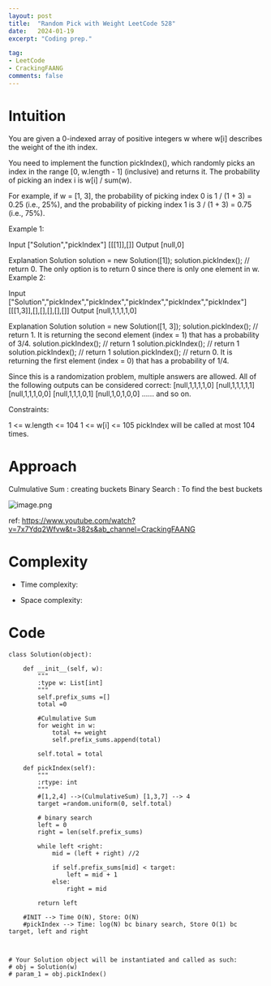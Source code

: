 ```yaml
---
layout: post
title:  "Random Pick with Weight LeetCode 528"
date:   2024-01-19
excerpt: "Coding prep."

tag:
- LeetCode
- CrackingFAANG
comments: false
---
```


# Intuition
<!-- Describe your first thoughts on how to solve this problem. -->
You are given a 0-indexed array of positive integers w where w[i] describes the weight of the ith index.

You need to implement the function pickIndex(), which randomly picks an index in the range [0, w.length - 1] (inclusive) and returns it. The probability of picking an index i is w[i] / sum(w).

For example, if w = [1, 3], the probability of picking index 0 is 1 / (1 + 3) = 0.25 (i.e., 25%), and the probability of picking index 1 is 3 / (1 + 3) = 0.75 (i.e., 75%).
 

Example 1:

Input
["Solution","pickIndex"]
[[[1]],[]]
Output
[null,0]

Explanation
Solution solution = new Solution([1]);
solution.pickIndex(); // return 0. The only option is to return 0 since there is only one element in w.
Example 2:

Input
["Solution","pickIndex","pickIndex","pickIndex","pickIndex","pickIndex"]
[[[1,3]],[],[],[],[],[]]
Output
[null,1,1,1,1,0]

Explanation
Solution solution = new Solution([1, 3]);
solution.pickIndex(); // return 1. It is returning the second element (index = 1) that has a probability of 3/4.
solution.pickIndex(); // return 1
solution.pickIndex(); // return 1
solution.pickIndex(); // return 1
solution.pickIndex(); // return 0. It is returning the first element (index = 0) that has a probability of 1/4.

Since this is a randomization problem, multiple answers are allowed.
All of the following outputs can be considered correct:
[null,1,1,1,1,0]
[null,1,1,1,1,1]
[null,1,1,1,0,0]
[null,1,1,1,0,1]
[null,1,0,1,0,0]
......
and so on.
 

Constraints:

1 <= w.length <= 104
1 <= w[i] <= 105
pickIndex will be called at most 104 times.

# Approach
<!-- Describe your approach to solving the problem. -->
Culmulative Sum : creating buckets
Binary Search : To find the best buckets

![image.png](https://assets.leetcode.com/users/images/2a5b3a0c-d3c6-41ed-88fc-b4e717d82f67_1705728383.0958092.png)

ref: https://www.youtube.com/watch?v=7x7Ydq2Wfvw&t=382s&ab_channel=CrackingFAANG

# Complexity
- Time complexity:
<!-- Add your time complexity here, e.g. $$O(n)$$ -->


- Space complexity:
<!-- Add your space complexity here, e.g. $$O(n)$$ -->

# Code
```
class Solution(object):

    def __init__(self, w):
        """
        :type w: List[int]
        """
        self.prefix_sums =[]
        total =0
        
        #Culmulative Sum
        for weight in w:
            total += weight
            self.prefix_sums.append(total)
        
        self.total = total

    def pickIndex(self):
        """
        :rtype: int
        """
        #[1,2,4] -->(CulmulativeSum) [1,3,7] --> 4
        target =random.uniform(0, self.total)

        # binary search
        left = 0
        right = len(self.prefix_sums)
        
        while left <right:
            mid = (left + right) //2

            if self.prefix_sums[mid] < target:
                left = mid + 1
            else:
                right = mid

        return left

    #INIT --> Time O(N), Store: O(N)
    #pickIndex --> Time: log(N) bc binary search, Store O(1) bc target, left and right 
        


# Your Solution object will be instantiated and called as such:
# obj = Solution(w)
# param_1 = obj.pickIndex()
```
